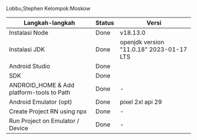 Lobbu,Stephen
Kelompok:Moskow

| Langkah-langkah                           | Status | Versi                                    |
| ----------------------------------------- | ------ | ---------------------------------------- |
| Instalasi Node                            | Done   | v18.13.0                                 |
| Instalasi JDK                             | Done   | openjdk version "11.0.18" 2023-01-17 LTS |
| Android Studio                            | Done   |                                          |
| SDK                                       | Done   |                                          |
| ANDROID_HOME & Add platform-tools to Path | Done   | -                                        |
| Android Emulator (opt)                    | Done   | pixel 2xl api 29                         |
| Create Project RN using npx               | Done   | -                                        |
| Run Project on Emulator / Device          | Done   | -                                        |
